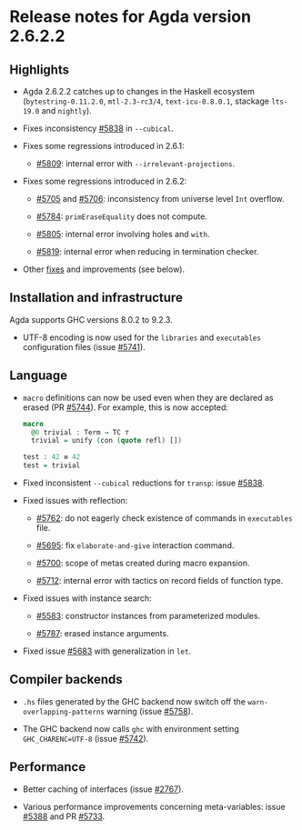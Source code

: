 Release notes for Agda version 2.6.2.2
======================================

Highlights
----------

* Agda 2.6.2.2 catches up to changes in the Haskell ecosystem
  (`bytestring-0.11.2.0`, `mtl-2.3-rc3/4`, `text-icu-0.8.0.1`,
  stackage `lts-19.0` and `nightly`).

* Fixes inconsistency [#5838](https://github.com/agda/agda/issues/5838)
  in `--cubical`.

* Fixes some regressions introduced in 2.6.1:

  - [#5809](https://github.com/agda/agda/issues/5809):
    internal error with `--irrelevant-projections`.

* Fixes some regressions introduced in 2.6.2:

  - [#5705](https://github.com/agda/agda/issues/5705) and
    [#5706](https://github.com/agda/agda/issues/5706):
    inconsistency from universe level `Int` overflow.

  - [#5784](https://github.com/agda/agda/issues/5784):
    `primEraseEquality` does not compute.

  - [#5805](https://github.com/agda/agda/issues/5805):
    internal error involving holes and `with`.

  - [#5819](https://github.com/agda/agda/issues/5819):
    internal error when reducing in termination checker.

* Other
  [fixes](https://github.com/agda/agda/issues?q=is%3Aissue+milestone%3A2.6.2.2+is%3Aclosed)
  and improvements (see below).

Installation and infrastructure
-------------------------------

Agda supports GHC versions 8.0.2 to 9.2.3.

* UTF-8 encoding is now used for the `libraries` and `executables`
  configuration files (issue
  [#5741](https://github.com/agda/agda/issues/5741)).

Language
--------

* `macro` definitions can now be used even when they are declared as erased
  (PR [#5744](https://github.com/agda/agda/pull/5744)).
  For example, this is now accepted:
  ```agda
  macro
    @0 trivial : Term → TC ⊤
    trivial = unify (con (quote refl) [])

  test : 42 ≡ 42
  test = trivial
  ```

* Fixed inconsistent `--cubical` reductions for `transp`:
  issue [#5838](https://github.com/agda/agda/issues/5838).

* Fixed issues with reflection:

  - [#5762](https://github.com/agda/agda/issues/5762):
    do not eagerly check existence of commands in `executables` file.

  - [#5695](https://github.com/agda/agda/issues/5695):
    fix `elaborate-and-give` interaction command.

  - [#5700](https://github.com/agda/agda/issues/5700):
    scope of metas created during macro expansion.

  - [#5712](https://github.com/agda/agda/issues/5712):
    internal error with tactics on record fields of function type.

* Fixed issues with instance search:

  - [#5583](https://github.com/agda/agda/issues/5583):
    constructor instances from parameterized modules.

  - [#5787](https://github.com/agda/agda/issues/5787):
    erased instance arguments.

* Fixed issue [#5683](https://github.com/agda/agda/issues/5683) with
  generalization in `let`.

Compiler backends
-----------------

* `.hs` files generated by the GHC backend now switch off the
  `warn-overlapping-patterns` warning (issue
  [#5758](https://github.com/agda/agda/issues/5758)).

* The GHC backend now calls `ghc` with environment setting
  `GHC_CHARENC=UTF-8` (issue
  [#5742](https://github.com/agda/agda/issues/5742)).

Performance
-----------

* Better caching of interfaces
  (issue [#2767](https://github.com/agda/agda/issues/2767)).

* Various performance improvements concerning meta-variables:
  issue [#5388](https://github.com/agda/agda/issues/5388)
  and PR [#5733](https://github.com/agda/agda/pull/5733).
